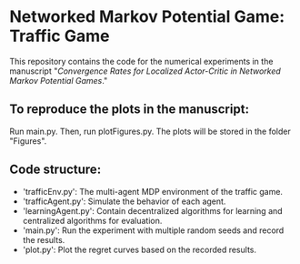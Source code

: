# Networked Markov Potential Game: Traffic Game

This repository contains the code for the numerical experiments in the manuscript "*Convergence Rates for Localized Actor-Critic in Networked Markov Potential Games*."</br>

## To reproduce the plots in the manuscript:

Run main.py. Then, run plotFigures.py. The plots will be stored in the folder "Figures".

## Code structure:

- 'trafficEnv.py': The multi-agent MDP environment of the traffic game.
- 'trafficAgent.py': Simulate the behavior of each agent.
- 'learningAgent.py': Contain decentralized algorithms for learning and centralized algorithms for evaluation.
- 'main.py': Run the experiment with multiple random seeds and record the results.
- 'plot.py': Plot the regret curves based on the recorded results.
